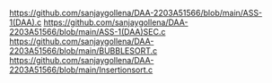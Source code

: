 https://github.com/sanjaygollena/DAA-2203A51566/blob/main/ASS-1(DAA).c
https://github.com/sanjaygollena/DAA-2203A51566/blob/main/ASS-1(DAA)SEC.c
https://github.com/sanjaygollena/DAA-2203A51566/blob/main/BUBBLESORT.c
https://github.com/sanjaygollena/DAA-2203A51566/blob/main/Insertionsort.c
